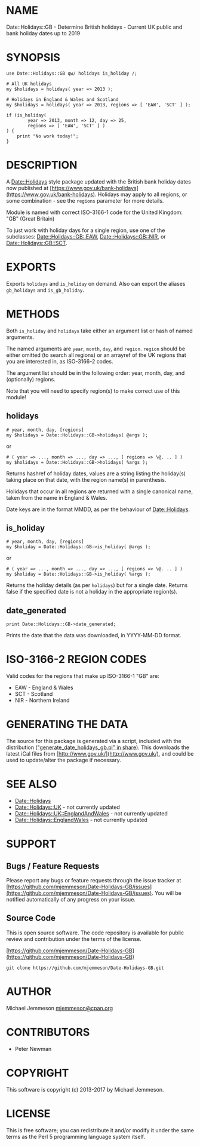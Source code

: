# NAME

Date::Holidays::GB - Determine British holidays - Current UK public and bank holiday dates up to 2019

# SYNOPSIS

    use Date::Holidays::GB qw/ holidays is_holiday /;

    # All UK holidays
    my $holidays = holidays( year => 2013 );

    # Holidays in England & Wales and Scotland
    my $holidays = holidays( year => 2013, regions => [ 'EAW', 'SCT' ] );

    if (is_holiday(
            year => 2013, month => 12, day => 25,
            regions => [ 'EAW', 'SCT' ] )
    ) {
        print "No work today!";
    }

# DESCRIPTION

A [Date::Holidays](https://metacpan.org/pod/Date::Holidays) style package updated with the British bank holiday dates now
published at [https://www.gov.uk/bank-holidays](https://www.gov.uk/bank-holidays). Holidays may apply to all
regions, or some combination - see the `regions` parameter for more details.

Module is named with correct ISO-3166-1 code for the United Kingdom: "GB"
(Great Britain)

To just work with holiday days for a single region, use one of the subclasses:
[Date::Holidays::GB::EAW](https://metacpan.org/pod/Date::Holidays::GB::EAW), [Date::Holidays::GB::NIR](https://metacpan.org/pod/Date::Holidays::GB::NIR), or
[Date::Holidays::GB::SCT](https://metacpan.org/pod/Date::Holidays::GB::SCT).

# EXPORTS

Exports `holidays` and `is_holiday` on demand. Also can export the aliases
`gb_holidays` and `is_gb_holiday`.

# METHODS

Both `is_holiday` and `holidays` take either an argument list or hash of
named arguments.

The named arguments are `year`, `month`, `day`, and `region`. `region`
should be either omitted (to search all regions) or an arrayref of the UK
regions that you are interested in, as ISO-3166-2 codes.

The argument list should be in the following order: year, month, day, and
(optionally) regions.

Note that you will need to specify region(s) to make correct use of this
module!

## holidays

    # year, month, day, [regions]
    my $holidays = Date::Holidays::GB->holidays( @args );

or

    # ( year => ..., month => ..., day => ..., [ regions => \@. .. ] )
    my $holidays = Date::Holidays::GB->holidays( %args );

Returns hashref of holiday dates, values are a string listing the holiday(s)
taking place on that date, with the region name(s) in parenthesis.

Holidays that occur in all regions are returned with a single canonical name,
taken from the name in England & Wales.

Date keys are in the format MMDD, as per the behaviour of [Date::Holidays](https://metacpan.org/pod/Date::Holidays).

## is\_holiday

    # year, month, day, [regions]
    my $holiday = Date::Holidays::GB->is_holiday( @args );

or

    # ( year => ..., month => ..., day => ..., [ regions => \@. .. ] )
    my $holiday = Date::Holidays::GB->is_holiday( %args );

Returns the holiday details (as per `holidays`) but for a single date.
Returns false if the specified date is not a holiday in the appropriate
region(s).

## date\_generated

    print Date::Holidays::GB->date_generated;

Prints the date that the data was downloaded, in YYYY-MM-DD format.

# ISO-3166-2 REGION CODES

Valid codes for the regions that make up ISO-3166-1 "GB" are:

- EAW - England & Wales
- SCT - Scotland
- NIR - Northern Ireland

# GENERATING THE DATA

The source for this package is generated via a script, included with the
distribution (["generate\_date\_holidays\_gb.pl" in share](https://metacpan.org/pod/share#generate_date_holidays_gb.pl)). This downloads the
latest iCal files from [http://www.gov.uk/](http://www.gov.uk/), and could be used to
update/alter the package if necessary.

# SEE ALSO

- [Date::Holidays](https://metacpan.org/pod/Date::Holidays)
- [Date::Holidays::UK](https://metacpan.org/pod/Date::Holidays::UK) - not currently updated
- [Date::Holidays::UK::EnglandAndWales](https://metacpan.org/pod/Date::Holidays::UK::EnglandAndWales) - not currently updated
- [Date::Holidays::EnglandWales](https://metacpan.org/pod/Date::Holidays::EnglandWales) - not currently updated

# SUPPORT

## Bugs / Feature Requests

Please report any bugs or feature requests through the issue tracker
at [https://github.com/mjemmeson/Date-Holidays-GB/issues](https://github.com/mjemmeson/Date-Holidays-GB/issues).
You will be notified automatically of any progress on your issue.

## Source Code

This is open source software.  The code repository is available for
public review and contribution under the terms of the license.

[https://github.com/mjemmeson/Date-Holidays-GB](https://github.com/mjemmeson/Date-Holidays-GB)

    git clone https://github.com/mjemmeson/Date-Holidays-GB.git

# AUTHOR

Michael Jemmeson <mjemmeson@cpan.org>

# CONTRIBUTORS

- Peter Newman

# COPYRIGHT

This software is copyright (c) 2013-2017 by Michael Jemmeson.

# LICENSE

This is free software; you can redistribute it and/or modify it under
the same terms as the Perl 5 programming language system itself.
